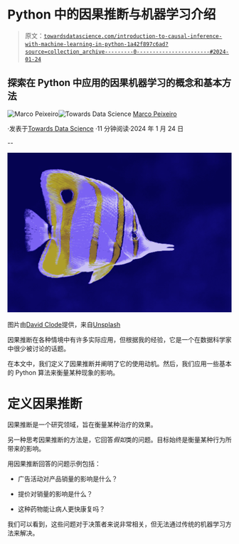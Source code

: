 # Python 中的因果推断与机器学习介绍

> 原文：[`towardsdatascience.com/introduction-to-causal-inference-with-machine-learning-in-python-1a42f897c6ad?source=collection_archive---------0-----------------------#2024-01-24`](https://towardsdatascience.com/introduction-to-causal-inference-with-machine-learning-in-python-1a42f897c6ad?source=collection_archive---------0-----------------------#2024-01-24)

## 探索在 Python 中应用的因果机器学习的概念和基本方法

[](https://medium.com/@marcopeixeiro?source=post_page---byline--1a42f897c6ad--------------------------------)![Marco Peixeiro](https://medium.com/@marcopeixeiro?source=post_page---byline--1a42f897c6ad--------------------------------)[](https://towardsdatascience.com/?source=post_page---byline--1a42f897c6ad--------------------------------)![Towards Data Science](https://towardsdatascience.com/?source=post_page---byline--1a42f897c6ad--------------------------------) [Marco Peixeiro](https://medium.com/@marcopeixeiro?source=post_page---byline--1a42f897c6ad--------------------------------)

·发表于[Towards Data Science](https://towardsdatascience.com/?source=post_page---byline--1a42f897c6ad--------------------------------) ·11 分钟阅读·2024 年 1 月 24 日

--

![](img/326ac79d4b694d8c8ed511698663dc9d.png)

图片由[David Clode](https://unsplash.com/@davidclode?utm_source=medium&utm_medium=referral)提供，来自[Unsplash](https://unsplash.com/?utm_source=medium&utm_medium=referral)

因果推断在各种情境中有许多实际应用，但根据我的经验，它是一个在数据科学家中很少被讨论的话题。

在本文中，我们定义了因果推断并阐明了它的使用动机。然后，我们应用一些基本的 Python 算法来衡量某种现象的影响。

# 定义因果推断

因果推断是一个研究领域，旨在衡量某种治疗的效果。

另一种思考因果推断的方法是，它回答*假如*类的问题。目标始终是衡量某种行为所带来的影响。

用因果推断回答的问题示例包括：

+   广告活动对产品销量的影响是什么？

+   提价对销量的影响是什么？

+   这种药物能让病人更快康复吗？

我们可以看到，这些问题对于决策者来说非常相关，但无法通过传统的机器学习方法来解决。
